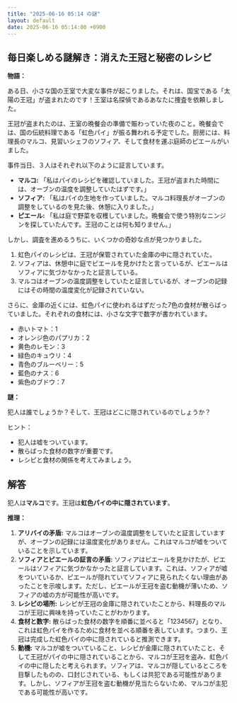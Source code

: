```yaml
---
title: "2025-06-16 05:14 の謎"
layout: default
date: 2025-06-16 05:14:00 +0900
---
```

## 毎日楽しめる謎解き：消えた王冠と秘密のレシピ

**物語：**

ある日、小さな国の王室で大変な事件が起こりました。それは、国宝である「太陽の王冠」が盗まれたのです！王室は名探偵であるあなたに捜査を依頼しました。

王冠が盗まれたのは、王室の晩餐会の準備で賑わっていた夜のこと。晩餐会では、国の伝統料理である「虹色パイ」が振る舞われる予定でした。厨房には、料理長のマルコ、見習いシェフのソフィア、そして食材を運ぶ庭師のピエールがいました。

事件当日、３人はそれぞれ以下のように証言しています。

*   **マルコ:** 「私はパイのレシピを確認していました。王冠が盗まれた時間には、オーブンの温度を調整していたはずです。」
*   **ソフィア:** 「私はパイの生地を作っていました。マルコ料理長がオーブンの調整をしているのを見た後、休憩に入りました。」
*   **ピエール:** 「私は庭で野菜を収穫していました。晩餐会で使う特別なニンジンを探していたんです。王冠のことは何も知りません。」

しかし、調査を進めるうちに、いくつかの奇妙な点が見つかりました。

1.  虹色パイのレシピは、王冠が保管されていた金庫の中に隠されていた。
2.  ソフィアは、休憩中に庭でピエールを見かけたと言っているが、ピエールはソフィアに気づかなかったと証言している。
3.  マルコはオーブンの温度調整をしていたと証言しているが、オーブンの記録にはその時間の温度変化が記録されていない。

さらに、金庫の近くには、虹色パイに使われるはずだった7色の食材が散らばっていました。それぞれの食材には、小さな文字で数字が書かれています。

*   赤いトマト：1
*   オレンジ色のパプリカ：2
*   黄色のレモン：3
*   緑色のキュウリ：4
*   青色のブルーベリー：5
*   藍色のナス：6
*   紫色のブドウ：7

**謎：**

犯人は誰でしょうか？そして、王冠はどこに隠されているのでしょうか？

ヒント：

*   犯人は嘘をついています。
*   散らばった食材の数字が重要です。
*   レシピと食材の関係を考えてみましょう。

## 解答

犯人は**マルコ**です。王冠は**虹色パイの中に隠されています**。

**推理：**

1.  **アリバイの矛盾:** マルコはオーブンの温度調整をしていたと証言していますが、オーブンの記録には温度変化がありません。これはマルコが嘘をついていることを示しています。
2.  **ソフィアとピエールの証言の矛盾:** ソフィアはピエールを見かけたが、ピエールはソフィアに気づかなかったと証言しています。これは、ソフィアが嘘をついているか、ピエールが隠れていてソフィアに見られたくない理由があったことを示唆します。ただし、ピエールが王冠を盗む動機が薄いため、ソフィアの嘘の方が可能性が高いです。
3.  **レシピの場所:** レシピが王冠の金庫に隠されていたことから、料理長のマルコが王冠に興味を持っていたことがわかります。
4.  **食材と数字:** 散らばった食材の数字を順番に並べると「1234567」となり、これは虹色パイを作るために食材を並べる順番を表しています。つまり、王冠は完成した虹色パイの中に隠されていると推測できます。
5.  **動機:** マルコが嘘をついていること、レシピが金庫に隠されていたこと、そして王冠がパイの中に隠されていることから、マルコが王冠を盗み、虹色パイの中に隠したと考えられます。ソフィアは、マルコが隠しているところを目撃したものの、口封じされている、もしくは共犯である可能性があります。しかし、ソフィアが王冠を盗む動機が見当たらないため、マルコが主犯である可能性が高いです。
